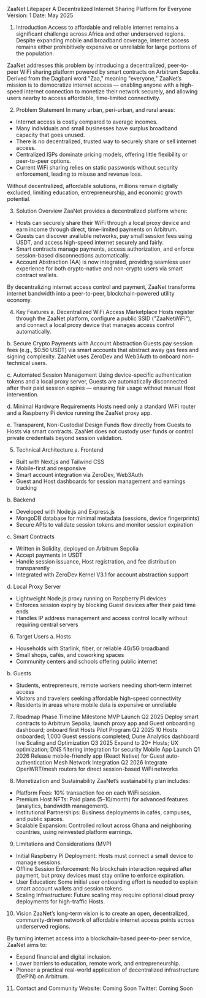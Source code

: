 ZaaNet Litepaper
A Decentralized Internet Sharing Platform for Everyone
Version: 1
Date: May 2025

1. Introduction
Access to affordable and reliable internet remains a significant challenge across Africa and other underserved regions. Despite expanding mobile and broadband coverage, internet access remains either prohibitively expensive or unreliable for large portions of the population.

ZaaNet addresses this problem by introducing a decentralized, peer-to-peer WiFi sharing platform powered by smart contracts on Arbitrum Sepolia. Derived from the Dagbani word "Zaa," meaning "everyone," ZaaNet’s mission is to democratize internet access — enabling anyone with a high-speed internet connection to monetize their network securely, and allowing users nearby to access affordable, time-limited connectivity.

2. Problem Statement
In many urban, peri-urban, and rural areas:
- Internet access is costly compared to average incomes.
- Many individuals and small businesses have surplus broadband capacity that goes unused.
- There is no decentralized, trusted way to securely share or sell internet access.
- Centralized ISPs dominate pricing models, offering little flexibility or peer-to-peer options.
- Current WiFi sharing relies on static passwords without security enforcement, leading to misuse and revenue loss.

Without decentralized, affordable solutions, millions remain digitally excluded, limiting education, entrepreneurship, and economic growth potential.

3. Solution Overview
ZaaNet provides a decentralized platform where:
- Hosts can securely share their WiFi through a local proxy device and earn income through direct, time-limited payments on Arbitrum.
- Guests can discover available networks, pay small session fees using USDT, and access high-speed internet securely and fairly.
- Smart contracts manage payments, access authorization, and enforce session-based disconnections automatically.
- Account Abstraction (AA) is now integrated, providing seamless user experience for both crypto-native and non-crypto users via smart contract wallets.

By decentralizing internet access control and payment, ZaaNet transforms internet bandwidth into a peer-to-peer, blockchain-powered utility economy.

4. Key Features
a. Decentralized WiFi Access Marketplace
Hosts register through the ZaaNet platform, configure a public SSID ("ZaaNetWiFi"), and connect a local proxy device that manages access control automatically.

b. Secure Crypto Payments with Account Abstraction
Guests pay session fees (e.g., $0.50 USDT) via smart accounts that abstract away gas fees and signing complexity. ZaaNet uses ZeroDev and Web3Auth to onboard non-technical users.

c. Automated Session Management
Using device-specific authentication tokens and a local proxy server, Guests are automatically disconnected after their paid session expires — ensuring fair usage without manual Host intervention.

d. Minimal Hardware Requirements
Hosts need only a standard WiFi router and a Raspberry Pi device running the ZaaNet proxy app.

e. Transparent, Non-Custodial Design
Funds flow directly from Guests to Hosts via smart contracts. ZaaNet does not custody user funds or control private credentials beyond session validation.

5. Technical Architecture
a. Frontend
- Built with Next.js and Tailwind CSS
- Mobile-first and responsive
- Smart account integration via ZeroDev, Web3Auth
- Guest and Host dashboards for session management and earnings tracking

b. Backend
- Developed with Node.js and Express.js
- MongoDB database for minimal metadata (sessions, device fingerprints)
- Secure APIs to validate session tokens and monitor session expiration

c. Smart Contracts
- Written in Solidity, deployed on Arbitrum Sepolia
- Accept payments in USDT
- Handle session issuance, Host registration, and fee distribution transparently
- Integrated with ZeroDev Kernel V3.1 for account abstraction support

d. Local Proxy Server
- Lightweight Node.js proxy running on Raspberry Pi devices
- Enforces session expiry by blocking Guest devices after their paid time ends
- Handles IP address management and access control locally without requiring central servers

6. Target Users
a. Hosts
- Households with Starlink, fiber, or reliable 4G/5G broadband
- Small shops, cafés, and coworking spaces
- Community centers and schools offering public internet

b. Guests
- Students, entrepreneurs, remote workers needing short-term internet access
- Visitors and travelers seeking affordable high-speed connectivity
- Residents in areas where mobile data is expensive or unreliable

7. Roadmap
Phase	Timeline	Milestone
MVP Launch	Q2 2025	Deploy smart contracts to Arbitrum Sepolia; launch proxy app and Guest onboarding dashboard; onboard first Hosts
Pilot Program	Q2 2025	10 Hosts onboarded; 1,000 Guest sessions completed; Dune Analytics dashboard live
Scaling and Optimization	Q3 2025	Expand to 20+ Hosts; UX optimization; DNS filtering integration for security
Mobile App Launch	Q1 2026	Release mobile-friendly app (React Native) for Guest auto-authentication
Mesh Network Integration	Q2 2026	Integrate OpenWRT/mesh routers for direct session-based WiFi networks

8. Monetization and Sustainability
ZaaNet’s sustainability plan includes:
- Platform Fees: 10% transaction fee on each WiFi session.
- Premium Host NFTs: Paid plans ($5–$10/month) for advanced features (analytics, bandwidth management).
- Institutional Partnerships: Business deployments in cafés, campuses, and public spaces.
- Scalable Expansion: Controlled rollout across Ghana and neighboring countries, using reinvested platform earnings.

9. Limitations and Considerations (MVP)
- Initial Raspberry Pi Deployment: Hosts must connect a small device to manage sessions.
- Offline Session Enforcement: No blockchain interaction required after payment, but proxy devices must stay online to enforce expiration.
- User Education: Some initial user onboarding effort is needed to explain smart account wallets and session tokens.
- Scaling Infrastructure: Future scaling may require optional cloud proxy deployments for high-traffic Hosts.

10. Vision
ZaaNet’s long-term vision is to create an open, decentralized, community-driven network of affordable internet access points across underserved regions.

By turning internet access into a blockchain-based peer-to-peer service, ZaaNet aims to:
- Expand financial and digital inclusion.
- Lower barriers to education, remote work, and entrepreneurship.
- Pioneer a practical real-world application of decentralized infrastructure (DePIN) on Arbitrum.

11. Contact and Community
Website: Coming Soon
Twitter: Coming Soon
